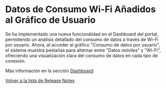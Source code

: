 # Datos de Consumo Wi-Fi Añadidos al Gráfico de Usuario

Se ha implementado una nueva funcionalidad en el Dashboard del portal, permitiendo un análisis detallado del consumo de datos a través de Wi-Fi por usuario. Ahora, al acceder al gráfico "Consumo de datos por usuario", el sistema muestra pestañas para alternar entre "Datos móviles" y "Wi-Fi", ofreciendo una visualización clara del consumo de datos en cada tipo de conexión.

Más información en la sección [Dashboard](../../portal/dashboard.md).

[Volver a la lista de Release Notes](broken-reference)
